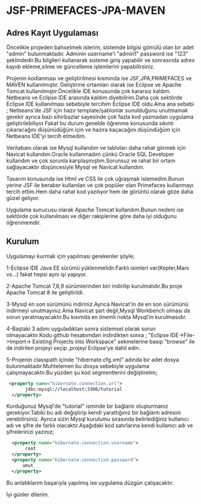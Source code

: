 # JSF-PRIMEFACES-JPA-MAVEN
 ## Adres Kayıt Uygulaması

 Öncelikle projeden bahsetmek isterim, sistemde bilgisi gömülü olan bir adet "admin" bulunmaktadır.
 Adminin username'i "admin1" password ise "123" şeklindedir.Bu bilgileri kullanarak sisteme giriş yapabilir
 ve sonrasında  adres kayıdı  ekleme,silme ve güncelleme işlemlerini yapabilirsiniz.
 
 Projenin  kodlanması ve geliştirilmesi kısmında ise JSF,JPA,PRIMEFACES ve MAVEN kullanılmıştır.
 Geliştirme ortamları olarak ise Eclipse ve Apache Tomcat kullanılmıştır.Öncelikle IDE konusunda çok kararsız kaldım. Netbeans  ve Eclipse IDE arasında kaldım diyebilirim.Daha çok sektörde Eclipse IDE  kullanılması sebebiyle tercihim Eclipse IDE oldu.Ama ana sebebi ; Netbeans'de JSF için hazır template/şablonlar sunulduğunu unutmamak  gerekir ayrıca bazı sihirbazlar sayesinde çok fazla kod yazmadan uygulama geliştirilebiliyor.Fakat bu durum genelde öğrenme konusunda sıkıntı çıkaracağını düşünüdüğüm için ve hazıra kaçacağını düşündüğüm için Netbeans IDE'yi  tercih etmedim.
 
 Veritabanı olarak ise Mysql kullandım ve tabloları daha rahat görmek için Navicat kullandım.Oracle kullanmadım çünkü Oracle SQL Developer kullandım ve çok sorunla karşılaşmıştım.Sorunsuz ve rahat bir ortam sağlayacaktır düşüncesiyle Mysql ve Navicat kullandım.
 
 Tasarım konusunda ise Html ve CSS  ile çok uğraşmak istemedim.Bunun yerine JSF ile beraber kullanılan ve çok popüler olan Primefaces kullanmayı tercih ettim.Hem daha rahat kod yazılıyor hem de görüntü olarak göze daha güzel geliyor.
 
Uygulama sunucusu olarak Apache Tomcat kullandım.Bunun nedeni ise sektörde çok kullanılması ve diğer rakiplerine göre daha iyi olduğunu öğrenmemdir.

## Kurulum
Uygulamayı kurmak için yapılması gerekenler şöyle;

1-Eclipse IDE Java EE sürümü yüklenmelidir.Farklı isimleri var(Kepler,Mars vs...) fakat hepsi aynı işi yapıyor.

2-Apache Tomcat 7,8,9 sürümlerinden biri indirilip kurulmalıdır.Bu proje Apache Tomcat 8 ile geliştirildi.

3-Mysql en son sürümünü indiriniz.Ayrıca Navicat'in de en son sürümünü indirmeyi unutmayınız.Ama Navicat şart değil,Mysql Workbench olması da sorun yaratmayacaktır.Bu kısımda en önemli nokta Mysql'in kurulmasıdır.

4-Baştaki 3 adımı uyguladıktan sonra sistemsel olarak sorun olmayacaktır.Kodu github hesabımdan indirdikten sonra ;
"Eclipse IDE->File->Import-> Existing Projects into Workspace" sekmelerine basıp "browse" ile de indirilen projeyi seçip ,projeyi     Eclipse'ye dahil edin.
 
 5-Projenin classpath içinde  "hibernate.cfg.xml" adında  bir adet  dosya bulunmaktadır.Muhtelemen bu dosya sebebiyle uygulama çalışmayacaktır.Bu yüzden şu kod segmentlerini  değiştirelim;
 
 ```xml
  <property name="hibernate.connection.url">
        jdbc:mysql://localhost:3306/tutorial
   </property>
```
Kurduğunuz Mysql'de "tutorial" isminde bir bağlantı oluşturmanız gerekiyor.Tabiki bu adı değiştirip kendi yarattığınız bir bağlantı adresini verebilirsiniz. Ayrıca sizin Mysql kurulumu sırasında belirlediğiniz kullanıcı adı ve şifre de farklı olacaktır.Aşağıdaki kod satırlarına kendi kullanıcı adı ve şifrelerinizi yazınız;

 ```xml
   <property name="hibernate.connection.username">
        root
   </property>
   <property name="hibernate.connection.password">
       umut
   </property>
```
Bu anlatıklarım başarıyla yapılmış ise uygulama düzgün çalışacaktır.

İyi günler dilerim.

 


 
